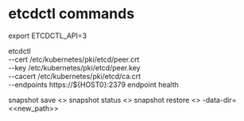 # etcdctl commands
export ETCDCTL_API=3

etcdctl \
--cert /etc/kubernetes/pki/etcd/peer.crt \
--key /etc/kubernetes/pki/etcd/peer.key \
--cacert /etc/kubernetes/pki/etcd/ca.crt \
--endpoints https://${HOST0}:2379 endpoint health

snapshot save <<path>>
snapshot status <<path>>
snapshot restore <<path>> -data-dir=<<new_path>>
